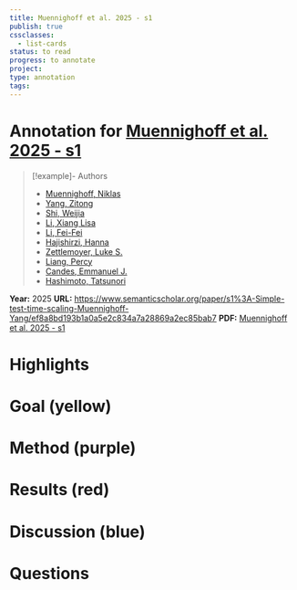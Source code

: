 ```yaml
---
title: Muennighoff et al. 2025 - s1
publish: true
cssclasses:
  - list-cards
status: to read
progress: to annotate
project:
type: annotation
tags:
---
```

# Annotation for [Muennighoff et al. 2025 - s1](Papers/References/Muennighoff%20et%20al.%202025%20-%20s1)

> [!example]- Authors
> - [Muennighoff, Niklas](Muennighoff%2C%20Niklas)
> - [Yang, Zitong](Yang%2C%20Zitong)
> - [Shi, Weijia](Shi%2C%20Weijia)
> - [Li, Xiang Lisa](Li%2C%20Xiang%20Lisa)
> - [Li, Fei-Fei](Li%2C%20Fei-Fei)
> - [Hajishirzi, Hanna](Hajishirzi%2C%20Hanna)
> - [Zettlemoyer, Luke S.](Zettlemoyer%2C%20Luke%20S.)
> - [Liang, Percy](Liang%2C%20Percy)
> - [Candes, Emmanuel J.](Candes%2C%20Emmanuel%20J.)
> - [Hashimoto, Tatsunori](Hashimoto%2C%20Tatsunori)

**Year:** 2025
**URL:** https://www.semanticscholar.org/paper/s1%3A-Simple-test-time-scaling-Muennighoff-Yang/ef8a8bd193b1a0a5e2c834a7a28869a2ec85bab7
**PDF:** [Muennighoff et al. 2025 - s1](Papers/PDFs/Muennighoff%20et%20al.%202025%20-%20s1%20Simple%20test-time%20scaling.pdf)

# Highlights


# Goal (yellow)


# Method (purple)


# Results (red)


# Discussion (blue)


# Questions

